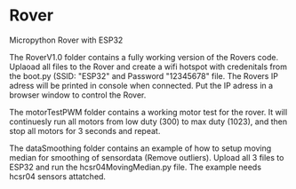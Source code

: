 # Rover
Micropython Rover with ESP32

The RoverV1.0 folder contains a fully working version of the Rovers code. Uplaoad all files to the Rover and create a wifi hotspot with credenitals from the boot.py (SSID: "ESP32" and Password "12345678" file. The Rovers IP adress will be printed in console when connected. Put the IP adress in a browser window to control the Rover. 

The motorTestPWM folder contains a working motor test for the rover. It will continuesly run all motors from low duty (300) to max duty (1023), and then stop all motors for 3 seconds and repeat. 


The dataSmoothing folder contains an example of how to setup moving median for smoothing of sensordata (Remove outliers). Upload all 3 files to ESP32 and run the 
hcsr04MovingMedian.py file. The example needs hcsr04 sensors attatched.


